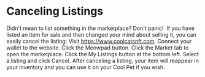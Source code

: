 # Canceling Listings

Didn't mean to list something in the marketplace? Don't panic!
​
If you have listed an item for sale and then changed your mind about selling it, you can easily cancel the listing:
Visit https://www.coolcatsnft.com.
Connect your wallet to the website.
Click the Meowpad button.
Click the Market tab to open the marketplace.
Click the My Listings button at the bottom left.
Select a listing and click Cancel.
After canceling a listing, your item will reappear in your inventory and you can use it on your Cool Pet if you wish.

